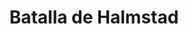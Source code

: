 ﻿---
title: "Batalla de Halmstad"
permalink: periodes_480.html
layout: periode
dataInici: 1676-08-17
sidebar: periodes
pares:
  - 478:
    title: "Guerra Escanesa"
    dataInici: "(1675)"
    dataFi: "(1679)"

fills:
jocsPrincipals:
jocsEscenaris:
jocsEpoca:
  - title: "Nothing Gained But Glory"
    bggId: 39019
    escenari: "Halmstad"

jocsEpocaEscenaris:
---

